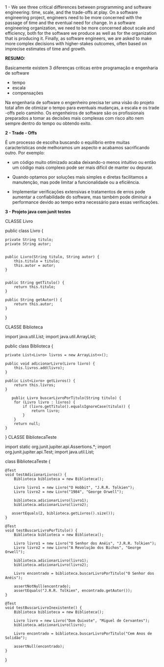 1 - We see three critical differences between programming and software engineering: time, scale, and the trade-offs at play. On a software engineering project, engineers need to be more concerned with the passage of time and the eventual need for change. In a software engineering organization, we need to be more concerned about scale and efficiency, both for the software we produce as well as for the organization that is producing it. Finally, as software engineers, we are asked to make more complex decisions with higher-stakes outcomes, often based on imprecise estimates of time and growth.

**RESUMO:**

Basicamente existem 3 diferenças criticas entre programação e engenharia de software

- tempo
- escala
- compensações

Na engenharia de software o engenheiro precisa ter uma visão do projeto total afim de otimizar o tempo para eventuais mudanças, a escala e os trade -offs pelo caminho. Os engenheiros de software são os profissionais preparados a tomar as decisões mais complexas com risco alto nem sempre dentro do tempo ou obtendo exito.

**2 - Trade - Offs**

É um processo de escolha buscando o equilíbrio entre muitas características onde melhoramos um aspecto e acabamos sacrificando outro. Por exemplo: 
- um código muito otimizado acaba deixando-o menos intuitivo ou então um código mais complexo pode ser mais difícil de manter ou depurar.
  
- Quando optamos por soluções mais simples e diretas facilitamos a manutenção, mas pode limitar a funcionalidade ou a eficiência.

- Implementar verificações extensivas e tratamentos de erros pode aumentar a confiabilidade do software, mas também pode diminuir a performance devido ao tempo extra necessário para essas verificações.

**3 - Projeto java com junit testes**

CLASSE Livro

public class Livro {
    
    private String titulo;
    private String autor;

    
    public Livro(String titulo, String autor) {
        this.titulo = titulo;
        this.autor = autor;
    }

    
    public String getTitulo() {
        return this.titulo;
    }

    public String getAutor() {
        return this.autor;
    }
}

CLASSE Biblioteca

import java.util.List;
import java.util.ArrayList;

public class Biblioteca {

    private List<Livro> livros = new ArrayList<>();

    public void adicionarLivro(Livro livro) {
        this.livros.add(livro);
    }

    public List<Livro> getLivros() {
        return this.livros;
    }

       public Livro buscarLivroPorTitulo(String titulo) {
        for (Livro livro : livros) {
            if (livro.getTitulo().equalsIgnoreCase(titulo)) {
                return livro;
            }
        }
        return null; 
    }
}
CLASSE BibliotecaTeste

import static org.junit.jupiter.api.Assertions.*;
import org.junit.jupiter.api.Test;
import java.util.List;

class BibliotecaTeste {

    @Test
    void testAdicionarLivros() {
        Biblioteca biblioteca = new Biblioteca();

        Livro livro1 = new Livro("O Hobbit", "J.R.R. Tolkien");
        Livro livro2 = new Livro("1984", "George Orwell");

        biblioteca.adicionarLivro(livro1);
        biblioteca.adicionarLivro(livro2);

       assertEquals(2, biblioteca.getLivros().size());
    }

    @Test
    void testBuscarLivroPorTitulo() {
        Biblioteca biblioteca = new Biblioteca();

        Livro livro1 = new Livro("O Senhor dos Anéis", "J.R.R. Tolkien");
        Livro livro2 = new Livro("A Revolução dos Bichos", "George Orwell");

        biblioteca.adicionarLivro(livro1);
        biblioteca.adicionarLivro(livro2);

        Livro encontrado = biblioteca.buscarLivroPorTitulo("O Senhor dos Anéis");

        assertNotNull(encontrado);
        assertEquals("J.R.R. Tolkien", encontrado.getAutor());
    }

    @Test
    void testBuscarLivroInexistente() {
        Biblioteca biblioteca = new Biblioteca();

        Livro livro = new Livro("Dom Quixote", "Miguel de Cervantes");
        biblioteca.adicionarLivro(livro);

        Livro encontrado = biblioteca.buscarLivroPorTitulo("Cem Anos de Solidão");

        assertNull(encontrado);
    }
}
